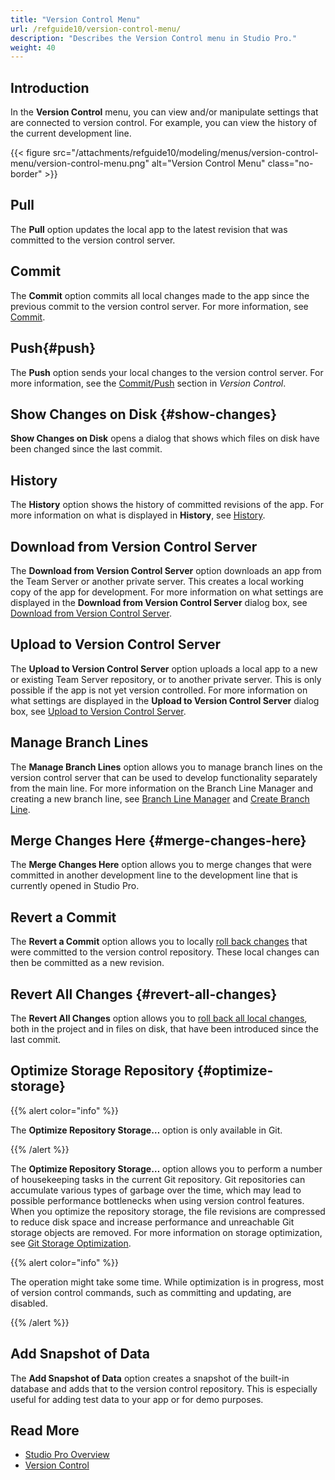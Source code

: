```yaml
---
title: "Version Control Menu"
url: /refguide10/version-control-menu/
description: "Describes the Version Control menu in Studio Pro."
weight: 40
---
```


## Introduction

In the **Version Control** menu, you can view and/or manipulate settings that are connected to version control. For example, you can view the history of the current development line.

{{< figure src="/attachments/refguide10/modeling/menus/version-control-menu/version-control-menu.png" alt="Version Control Menu" class="no-border" >}}

## Pull

The **Pull** option updates the local app to the latest revision that was committed to the version control server.

## Commit

The **Commit** option commits all local changes made to the app since the previous commit to the version control server. For more information, see [Commit](/refguide10/commit-dialog/).

## Push{#push}

The **Push** option sends your local changes to the version control server. For more information, see the [Commit/Push](/refguide10/version-control/#commit) section in *Version Control*.

## Show Changes on Disk {#show-changes}

**Show Changes on Disk** opens a dialog that shows which files on disk have been changed since the last commit.  

## History

The **History** option shows the history of committed revisions of the app. For more information on what is displayed in **History**, see [History](/refguide10/history-dialog/).

## Download from Version Control Server

The **Download from Version Control Server** option downloads an app from the Team Server or another private server. This creates a local working copy of the app for development. For more information on what settings are displayed in the **Download from Version Control Server** dialog box, see [Download from Version Control Server](/refguide10/download-from-version-control-dialog/).

## Upload to Version Control Server

The **Upload to Version Control Server** option uploads a local app to a new or existing Team Server repository, or to another private server. This is only possible if the app is not yet version controlled. For more information on what settings are displayed in the **Upload to Version Control Server** dialog box, see [Upload to Version Control Server](/refguide10/upload-to-version-control-dialog/).

## Manage Branch Lines

The **Manage Branch Lines** option allows you to manage branch lines on the version control server that can be used to develop functionality separately from the main line. For more information on the Branch Line Manager and creating a new branch line, see [Branch Line Manager](/refguide10/branch-line-manager-dialog/) and [Create Branch Line](/refguide10/create-branch-line-dialog/). 

## Merge Changes Here {#merge-changes-here}

The **Merge Changes Here** option allows you to merge changes that were committed in another development line to the development line that is currently opened in Studio Pro.

## Revert a Commit

The **Revert a Commit** option allows you to locally [roll back changes](/refguide10/using-version-control-in-studio-pro/#revert-changes) that were committed to the version control repository. These local changes can then be committed as a new revision.

## Revert All Changes {#revert-all-changes}

The **Revert All Changes** option allows you to [roll back all local changes](/refguide10/using-version-control-in-studio-pro/#revert-changes), both in the project and in files on disk, that have been introduced since the last commit.

## Optimize Storage Repository {#optimize-storage}

{{% alert color="info" %}}

The **Optimize Repository Storage…** option is only available in Git. 

{{% /alert %}}

The **Optimize Repository Storage…** option allows you to perform a number of housekeeping tasks in the current Git repository. Git repositories can accumulate various types of garbage over the time, which may lead to possible performance bottlenecks when using version control features.
When you optimize the repository storage, the file revisions are compressed to reduce disk space and increase performance and unreachable Git storage objects are removed. For more information on storage optimization, see [Git Storage Optimization](/refguide10/git-storage-optimization-dialog/).

{{% alert color="info" %}}

The operation might take some time. While optimization is in progress, most of version control commands, such as committing and updating, are disabled. 

{{% /alert %}}

## Add Snapshot of Data

The **Add Snapshot of Data** option creates a snapshot of the built-in database and adds that to the version control repository. This is especially useful for adding test data to your app or for demo purposes.

## Read More

* [Studio Pro Overview](/refguide10/studio-pro-overview/)
* [Version Control](/refguide10/version-control/)
